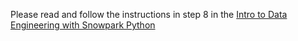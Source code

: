 Please read and follow the instructions in step 8 in the [Intro to Data Engineering with Snowpark Python](https://quickstarts.snowflake.com/)
